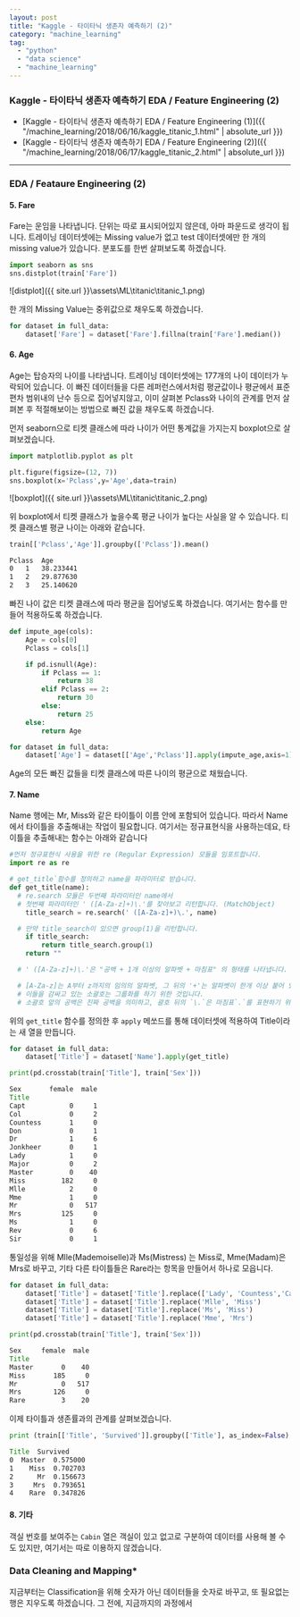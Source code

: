 ```yaml
---
layout: post
title: "Kaggle - 타이타닉 생존자 예측하기 (2)"
category: "machine_learning"
tag:
  - "python"
  - "data science"
  - "machine_learning"
---
```


### Kaggle - 타이타닉 생존자 예측하기 EDA / Feature Engineering (2)


- [Kaggle - 타이타닉 생존자 예측하기 EDA / Feature Engineering (1)]({{ "/machine_learning/2018/06/16/kaggle_titanic_1.html" | absolute_url }})  
- [Kaggle - 타이타닉 생존자 예측하기 EDA / Feature Engineering (2)]({{ "/machine_learning/2018/06/17/kaggle_titanic_2.html" | absolute_url }})


___


### **EDA / Feataure Engineering (2)**

#### 5. Fare
Fare는 운임을 나타냅니다. 단위는 따로 표시되어있지 않은데, 아마 파운드로 생각이 됩니다. 트레이닝 데이터셋에는 Missing value가 없고 test 데이터셋에만 한 개의 missing value가 있습니다. 분포도를 한번 살펴보도록 하겠습니다.

```python
import seaborn as sns
sns.distplot(train['Fare'])
```
![distplot]({{ site.url }}\assets\ML\titanic\titanic_1.png)

한 개의 Missing Value는 중위값으로 채우도록 하겠습니다.

```python
for dataset in full_data:
    dataset['Fare'] = dataset['Fare'].fillna(train['Fare'].median())
```



#### 6. Age  
Age는 탑승자의 나이를 나타냅니다. 트레이닝 데이터셋에는 177개의 나이 데이터가 누락되어 있습니다. 이 빠진 데이터들을 다른 레퍼런스에서처럼 평균값이나 평균에서 표준편차 범위내의 난수 등으로 집어넣지않고, 이미 살펴본 Pclass와 나이의 관계를 먼저 살펴본 후 적절해보이는 방법으로 빠진 값을 채우도록 하겠습니다.  

먼저 seaborn으로 티켓 클래스에 따라 나이가 어떤 통계값을 가지는지 boxplot으로 살펴보겠습니다.

```python
import matplotlib.pyplot as plt

plt.figure(figsize=(12, 7))
sns.boxplot(x='Pclass',y='Age',data=train)
```
![boxplot]({{ site.url }}\assets\ML\titanic\titanic_2.png)

위 boxplot에서 티켓 클래스가 높을수록 평균 나이가 높다는 사실을 알 수 있습니다. 티켓 클래스별 평균 나이는 아래와 같습니다.

```python
train[['Pclass','Age']].groupby(['Pclass']).mean()
```
```cmd
Pclass	Age
0	1	38.233441
1	2	29.877630
2	3	25.140620
```

빠진 나이 값은 티켓 클래스에 따라 평균을 집어넣도록 하겠습니다. 여기서는 함수를 만들어 적용하도록 하겠습니다.
```python
def impute_age(cols):
    Age = cols[0]
    Pclass = cols[1]

    if pd.isnull(Age):
        if Pclass == 1:
            return 38
        elif Pclass == 2:
            return 30
        else:
            return 25
    else:
        return Age
```
```python
for dataset in full_data:
    dataset['Age'] = dataset[['Age','Pclass']].apply(impute_age,axis=1)
```
Age의 모든 빠진 값들을 티켓 클래스에 따른 나이의 평균으로 채웠습니다.




#### 7. Name  
Name 행에는 Mr, Miss와 같은 타이틀이 이름 안에 포함되어 있습니다. 따라서 Name에서 타이틀을 추출해내는 작업이 필요합니다. 여기서는 정규표현식을 사용하는데요, 타이틀을 추출해내는 함수는 아래와 같습니다

```python
#먼저 정규표현식 사용을 위한 re (Regular Expression) 모듈을 임포트합니다.
import re as re

# get_title`함수를 정의하고 name을 파라미터로 받습니다.  
def get_title(name):
  # re.search 모듈은 두번째 파라미터인 name에서
  # 첫번째 파라미터인 ' ([A-Za-z]+)\.'를 찾아보고 리턴합니다. (MatchObject)
	title_search = re.search(' ([A-Za-z]+)\.', name)

  # 만약 title_search이 있으면 group(1)을 리턴합니다.
	if title_search:
		return title_search.group(1)
	return ""

  # ' ([A-Za-z]+)\.'은 "공백 + 1개 이상의 알파벳 + 마침표" 의 형태를 나타냅니다.

  # [A-Za-z]는 A부터 z까지의 임의의 알파벳, 그 뒤의 '+'는 알파벳이 한개 이상 붙어 있는 것을 의미하고
  # 이들을 감싸고 있는 소괄호는 그룹화를 하기 위한 것입니다.
  # 소괄호 앞의 공백은 진짜 공백을 의미하고, 괄호 뒤의 `\.`은 마침표`.`를 표현하기 위함이
```

위의 `get_title` 함수를 정의한 후 `apply` 메쏘드를 통해 데이터셋에 적용하여 Title이라는 새 열을 만듭니다.
```python
for dataset in full_data:
    dataset['Title'] = dataset['Name'].apply(get_title)

print(pd.crosstab(train['Title'], train['Sex']))
```

```cmd
Sex       female  male
Title                 
Capt           0     1
Col            0     2
Countess       1     0
Don            0     1
Dr             1     6
Jonkheer       0     1
Lady           1     0
Major          0     2
Master         0    40
Miss         182     0
Mlle           2     0
Mme            1     0
Mr             0   517
Mrs          125     0
Ms             1     0
Rev            0     6
Sir            0     1
```

통일성을 위해 Mlle(Mademoiselle)과 Ms(Mistress) 는 Miss로, Mme(Madam)은 Mrs로 바꾸고,
기타 다른 타이틀들은 Rare라는 항목을 만들어서 하나로 모읍니다.

```python
for dataset in full_data:
    dataset['Title'] = dataset['Title'].replace(['Lady', 'Countess','Capt', 'Col', 'Don', 'Dr', 'Major', 'Rev', 'Sir', 'Jonkheer', 'Dona'], 'Rare')
    dataset['Title'] = dataset['Title'].replace('Mlle', 'Miss')
    dataset['Title'] = dataset['Title'].replace('Ms', 'Miss')
    dataset['Title'] = dataset['Title'].replace('Mme', 'Mrs')

print(pd.crosstab(train['Title'], train['Sex']))
```

```cmd
Sex     female  male
Title               
Master       0    40
Miss       185     0
Mr           0   517
Mrs        126     0
Rare         3    20
```

이제 타이틀과 생존률과의 관계를 살펴보겠습니다.
```python
print (train[['Title', 'Survived']].groupby(['Title'], as_index=False).mean())
```
```cmd
Title  Survived
0  Master  0.575000
1    Miss  0.702703
2      Mr  0.156673
3     Mrs  0.793651
4    Rare  0.347826
```


#### 8. 기타

객실 번호를 보여주는 `Cabin` 열은 객실이 있고 없고로 구분하여 데이터를 사용해 볼 수도 있지만, 여기서는 따로 이용하지 않겠습니다.



### **Data Cleaning and Mapping***

지금부터는 Classification을 위해 숫자가 아닌 데이터들을 숫자로 바꾸고, 또 필요없는 행은 지우도록 하겠습니다. 그 전에, 지금까지의 과정에서
